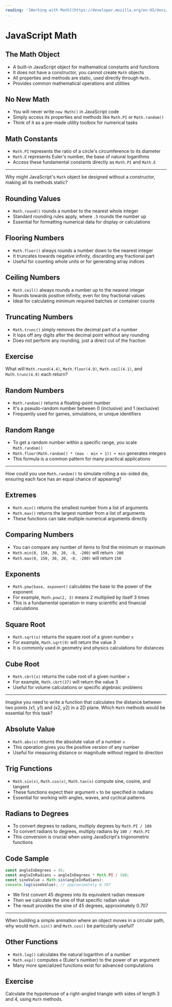 ```yaml
---
reading: '[Working with Math](https://developer.mozilla.org/en-US/docs/Learn_web_development/Core/Scripting/Math)'
...
```


# JavaScript Math

## The Math Object

- A built-in JavaScript object for mathematical constants and functions
- It does not have a constructor, you cannot create `Math` objects
- All properties and methods are static, used directly through `Math.`
- Provides common mathematical operations and utilities

## No New Math

- You will never write `new Math()` in JavaScript code
- Simply access its properties and methods like `Math.PI` or `Math.random()`
- Think of it as a pre-made utility toolbox for numerical tasks

## Math Constants

- `Math.PI` represents the ratio of a circle's circumference to its diameter
- `Math.E` represents Euler's number, the base of natural logarithms
- Access these fundamental constants directly as `Math.PI` and `Math.E`

---

Why might JavaScript's `Math` object be designed without a constructor, making all its methods static?

## Rounding Values

- `Math.round()` rounds a number to the nearest whole integer
- Standard rounding rules apply, where `.5` rounds the number up
- Essential for formatting numerical data for display or calculations

## Flooring Numbers

- `Math.floor()` always rounds a number down to the nearest integer
- It truncates towards negative infinity, discarding any fractional part
- Useful for counting whole units or for generating array indices

## Ceiling Numbers

- `Math.ceil()` always rounds a number up to the nearest integer
- Rounds towards positive infinity, even for tiny fractional values
- Ideal for calculating minimum required batches or container counts

## Truncating Numbers

- `Math.trunc()` simply removes the decimal part of a number
- It lops off any digits after the decimal point without any rounding
- Does not perform any rounding, just a direct cut of the fraction

## Exercise

What will `Math.round(4.4)`, `Math.floor(4.9)`, `Math.ceil(4.1)`, and `Math.trunc(4.9)` each return?

## Random Numbers

- `Math.random()` returns a floating-point number
- It's a pseudo-random number between 0 (inclusive) and 1 (exclusive)
- Frequently used for games, simulations, or unique identifiers

## Random Range

- To get a random number within a specific range, you scale `Math.random()`
- `Math.floor(Math.random() * (max - min + 1)) + min` generates integers
- This formula is a common pattern for many practical applications

---

How could you use `Math.random()` to simulate rolling a six-sided die, ensuring each face has an equal chance of appearing?

## Extremes

- `Math.min()` returns the smallest number from a list of arguments
- `Math.max()` returns the largest number from a list of arguments
- These functions can take multiple numerical arguments directly

## Comparing Numbers

- You can compare any number of items to find the minimum or maximum
- `Math.min(0, 150, 30, 20, -8, -200)` will return `-200`
- `Math.max(0, 150, 30, 20, -8, -200)` will return `150`

## Exponents

- `Math.pow(base, exponent)` calculates the base to the power of the exponent
- For example, `Math.pow(2, 3)` means 2 multiplied by itself 3 times
- This is a fundamental operation in many scientific and financial calculations

## Square Root

- `Math.sqrt(x)` returns the square root of a given number `x`
- For example, `Math.sqrt(9)` will return the value 3
- It is commonly used in geometry and physics calculations for distances

## Cube Root

- `Math.cbrt(x)` returns the cube root of a given number `x`
- For example, `Math.cbrt(27)` will return the value 3
- Useful for volume calculations or specific algebraic problems

---

Imagine you need to write a function that calculates the distance between two points (x1, y1) and (x2, y2) in a 2D plane. Which `Math` methods would be essential for this task?

## Absolute Value

- `Math.abs(x)` returns the absolute value of a number `x`
- This operation gives you the positive version of any number
- Useful for measuring distance or magnitude without regard to direction

## Trig Functions

- `Math.sin(x)`, `Math.cos(x)`, `Math.tan(x)` compute sine, cosine, and tangent
- These functions expect their argument `x` to be specified in radians
- Essential for working with angles, waves, and cyclical patterns

## Radians to Degrees

- To convert degrees to radians, multiply degrees by `Math.PI / 180`
- To convert radians to degrees, multiply radians by `180 / Math.PI`
- This conversion is crucial when using JavaScript's trigonometric functions

## Code Sample

```javascript
const angleInDegrees = 45;
const angleInRadians = angleInDegrees * Math.PI / 180;
const sineValue = Math.sin(angleInRadians);
console.log(sineValue); // approximately 0.707
```

- We first convert 45 degrees into its equivalent radian measure
- Then we calculate the sine of that specific radian value
- The result provides the sine of 45 degrees, approximately 0.707

---

When building a simple animation where an object moves in a circular path, why would `Math.sin()` and `Math.cos()` be particularly useful?

## Other Functions

- `Math.log()` calculates the natural logarithm of a number
- `Math.exp()` computes `e` (Euler's number) to the power of an argument
- Many more specialized functions exist for advanced computations

## Exercise

Calculate the hypotenuse of a right-angled triangle with sides of length 3 and 4, using `Math` methods.
